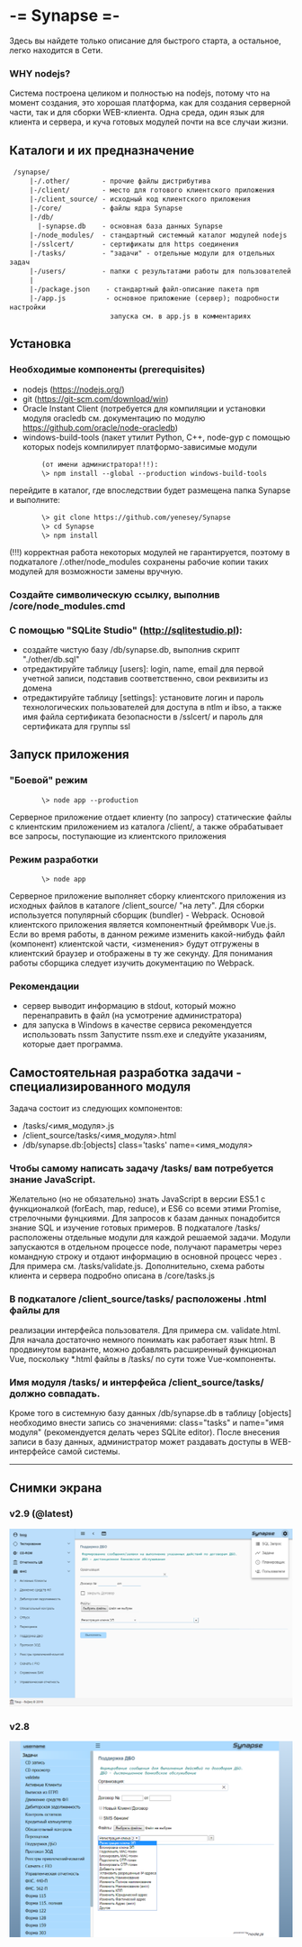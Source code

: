   
   
   
# -= Synapse =-
   
   Здесь вы найдете только описание для быстрого старта, а остальное, легко
 находится в Сети.
 ###  WHY nodejs? 
 Система построена целиком и полностью на nodejs, потому что на
 момент создания, это хорошая платформа, как для создания серверной части, так
 и для сборки WEB-клиента. Одна среда, один язык для клиента и сервера, и куча
 готовых модулей почти на все случаи жизни.
   
## Каталоги и их предназначение
```
 /synapse/
     |-/.other/        - прочие файлы дистрибутива
     |-/client/        - место для готового клиентского приложения
     |-/client_source/ - исходный код клиентского приложения
     |-/core/          - файлы ядра Synapse
     |-/db/            
       |-synapse.db    - основная база данных Synapse
     |-/node_modules/  - стандартный системный каталог модулей nodejs
     |-/sslcert/       - сертификаты для https соединения
     |-/tasks/         - "задачи" - отдельные модули для отдельных задач
     |-/users/         - папки с результатами работы для пользователей
     |
     |-/package.json    - стандартный файл-описание пакета npm
     |-/app.js          - основное приложение (сервер); подробности настройки
                         запуска см. в app.js в комментариях
 ```

## Установка 
   
### Необходимые компоненты (prerequisites)
- nodejs (https://nodejs.org/)
- git  (https://git-scm.com/download/win)
- Oracle Instant Сlient (потребуется для компиляции и установки модуля oracledb
см. документацию по модулю https://github.com/oracle/node-oracledb) 
- windows-build-tools (пакет утилит Python, C++, node-gyp с помощью которых nodejs
компилирует платформо-зависимые модули
```
        (от имени администратора!!!):
        \> npm install --global --production windows-build-tools
```
перейдите в каталог, где впоследствии будет размещена папка Synapse и выполните:
```
        \> git clone https://github.com/yenesey/Synapse
        \> cd Synapse
        \> npm install 
```
(!!!) корректная работа некоторых модулей не гарантируется, поэтому
в подкаталоге /.other/node_modules сохранены рабочие копии
таких модулей для возможности замены вручную. 
   
### Создайте символическую ссылку, выполнив /core/node_modules.cmd

### С помощью "SQLite Studio" (http://sqlitestudio.pl):

- cоздайте чистую базу /db/synapse.db, выполнив скрипт "./other/db.sql"
- отредактируйте таблицу [users]: login, name, email для первой 
учетной записи, подставив соответственно, свои реквизиты из домена
- отредактируйте таблицу [settings]: установите логин и пароль 
технологических пользователей для доступа в ntlm и ibso, а также
имя файла сертификата безопасности в /sslcert/ и пароль для
сертификата для группы ssl
    
## Запуск приложения
    
###  "Боевой" режим  
```
        \> node app --production
```
   Серверное приложение отдает клиенту (по запросу) статические файлы с 
 клиентским приложением из каталога /client/, а также обрабатывает все 
 запросы, поступающие из клиентского приложения
   
###  Режим разработки
```
        \> node app
```
   Серверное приложение выполняет сборку клиентского приложения из исходных
 файлов в каталоге /client_source/ "на лету". Для сборки используется популярный
 сборщик (bundler) - Webpack. Основой клиентского приложения является компонентный
 фреймворк Vue.js. Если во время работы, в данном режиме изменить какой-нибудь
 файл (компонент) клиентской части, <изменения> будут отгружены в клиентский 
 браузер и отображены в ту же секунду. Для понимания работы сборщика следует 
 изучить документацию по Webpack.
   
###  Рекомендации
 - сервер выводит информацию в stdout, который можно перенаправить в  файл 
 (на усмотрение администратора)
 - для запуска в Windows в качестве сервиса рекомендуется использовать nssm 
Запустите nssm.exe и следуйте указаниям, которые дает программа.


## Самостоятельная разработка задачи - специализированного модуля
   
   Задача состоит из следующих компонентов:

- /tasks/<имя_модуля>.js   
- /client_source/tasks/<имя_модуля>.html 
- /db/synapse.db:[objects] class='tasks' name=<имя_модуля>

###  Чтобы самому написать задачу /tasks/ вам потребуется знание JavaScript.
 Желательно (но не обязательно) знать JavaScript в версии ES5.1 с функционалкой 
 (forEach, map, reduce), и ES6 со всеми этими Promise, стрелочными фунцкиями.
 Для запросов к базам данных понадобится знание SQL и изучение готовых примеров.
   В подкаталоге /tasks/ расположены отдельные модули для каждой решаемой 
 задачи. Модули запускаются в отдельном процессе node, получают параметры через 
 командную строку и отдают информацию в основной процесс через <stdout>. Для 
 примера см. /tasks/validate.js. Дополнительно, схема работы клиента и сервера 
 подробно описана в /core/tasks.js
   
###  В подкаталоге /client_source/tasks/ расположены .html файлы для
 реализации интерфейса пользователя. Для примера см. validate.html. Для начала
 достаточно немного понимать как работает язык html. В продвинутом варианте,
 можно добавлять расширенный функционал Vue, поскольку *.html файлы
 в /tasks/ по сути тоже Vue-компоненты.
   
###  Имя модуля /tasks/ и интерфейса /client_source/tasks/ должно совпадать.
 Кроме того в системную базу данных /db/synapse.db в таблицу [objects] необходимо
 внести запись cо значениями: class="tasks" и name="имя модуля" (рекомендуется 
 делать через SQLite editor). После внесения записи в базу данных, администратор
 может раздавать доступы в WEB-интерфейсе самой системы.

<hr>

## Снимки экрана

### v2.9 (@latest)
![# -= Synapse =-](https://github.com/yenesey/Synapse/blob/master/.other/memories/v2.9.png)

### v2.8
![# -= Synapse =-](https://github.com/yenesey/Synapse/blob/master/.other/memories/synapse.png)

